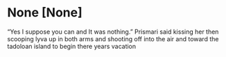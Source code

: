 # None [None]
“Yes I suppose you can and It was nothing.” Prismari said kissing her then  scooping lyva up in both arms and shooting off into the air and toward the tadoloan island to begin there years vacation
